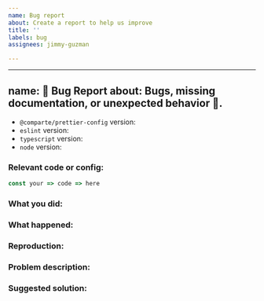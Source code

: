 ```yaml
---
name: Bug report
about: Create a report to help us improve
title: ''
labels: bug
assignees: jimmy-guzman

---
```


---
name: 🐛 Bug Report
about: Bugs, missing documentation, or unexpected behavior 🤔.
---

- `@comparte/prettier-config` version:
- `eslint` version:
- `typescript` version:
- `node` version:

### Relevant code or config:

```js
const your => code => here
```

### What you did:

### What happened:

### Reproduction:

### Problem description:

### Suggested solution:

